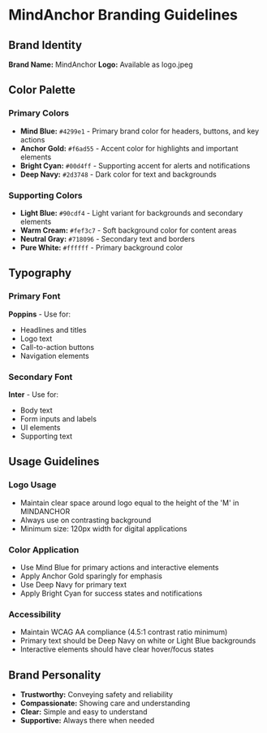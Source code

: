 # MindAnchor Branding Guidelines

## Brand Identity
**Brand Name:** MindAnchor
**Logo:** Available as logo.jpeg

## Color Palette

### Primary Colors
- **Mind Blue:** `#4299e1` - Primary brand color for headers, buttons, and key actions
- **Anchor Gold:** `#f6ad55` - Accent color for highlights and important elements
- **Bright Cyan:** `#00d4ff` - Supporting accent for alerts and notifications
- **Deep Navy:** `#2d3748` - Dark color for text and backgrounds

### Supporting Colors
- **Light Blue:** `#90cdf4` - Light variant for backgrounds and secondary elements
- **Warm Cream:** `#fef3c7` - Soft background color for content areas
- **Neutral Gray:** `#718096` - Secondary text and borders
- **Pure White:** `#ffffff` - Primary background color

## Typography

### Primary Font
**Poppins** - Use for:
- Headlines and titles
- Logo text
- Call-to-action buttons
- Navigation elements

### Secondary Font
**Inter** - Use for:
- Body text
- Form inputs and labels
- UI elements
- Supporting text

## Usage Guidelines

### Logo Usage
- Maintain clear space around logo equal to the height of the 'M' in MINDANCHOR
- Always use on contrasting background
- Minimum size: 120px width for digital applications

### Color Application
- Use Mind Blue for primary actions and interactive elements
- Apply Anchor Gold sparingly for emphasis
- Use Deep Navy for primary text
- Apply Bright Cyan for success states and notifications

### Accessibility
- Maintain WCAG AA compliance (4.5:1 contrast ratio minimum)
- Primary text should be Deep Navy on white or Light Blue backgrounds
- Interactive elements should have clear hover/focus states

## Brand Personality
- **Trustworthy:** Conveying safety and reliability
- **Compassionate:** Showing care and understanding
- **Clear:** Simple and easy to understand
- **Supportive:** Always there when needed